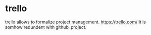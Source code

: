 # trello
trello allows to formalize project management.
https://trello.com/
It is somhow redundent with github_project.


